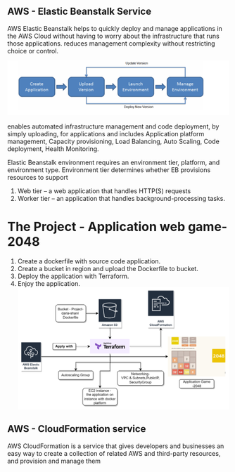 ## **AWS - Elastic Beanstalk Service** 

AWS Elastic Beanstalk helps to quickly deploy and manage applications in the AWS Cloud without having to worry about the infrastructure that runs those applications. reduces management complexity without restricting choice or control.

![img.png](img.png)

enables automated infrastructure management and code deployment, by simply uploading, for applications and includes
Application platform management,
Capacity provisioning,
Load Balancing,
Auto Scaling,
Code deployment,
Health Monitoring.

Elastic Beanstalk environment requires an environment tier, platform, and
environment type.
Environment tier determines whether EB provisions resources to support
1) Web tier – a web application that handles HTTP(S) requests
2) Worker tier – an application that handles background-processing tasks.

# **The Project - Application web game-2048**
1) Create a dockerfile with source code application.
2) Create a bucket in region and upload the Dockerfile to bucket.
3) Deploy the application with Terraform.
4) Enjoy the application.
![img_1.png](img_1.png)


## **AWS - CloudFormation service**

AWS CloudFormation is a service that gives developers and businesses an easy way to create a collection of related AWS and third-party resources, and provision and manage them